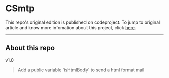 # CSmtp
This repo's original edition is published on codeproject. To jump to original article and know more infomation about this project, click [here](http://www.codeproject.com/Articles/28806/SMTP-Client).
***
## About this repo
v1.0
> Add a public variable 'isHtmlBody' to send a html format mail
